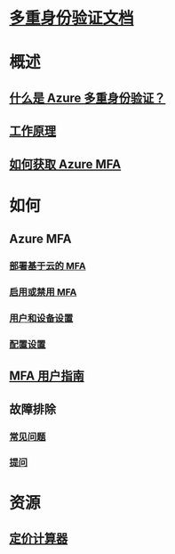 # [多重身份验证文档](index.md)

# 概述

## [什么是 Azure 多重身份验证？](../active-directory/authentication/multi-factor-authentication.md)
## [工作原理](../active-directory/authentication/concept-mfa-howitworks.md)
## [如何获取 Azure MFA](../active-directory/authentication/concept-mfa-licensing.md)

# 如何

## Azure MFA
### [部署基于云的 MFA](../active-directory/authentication/howto-mfa-getstarted.md)
### [启用或禁用 MFA](../active-directory/authentication/howto-mfa-userstates.md)
### [用户和设备设置](../active-directory/authentication/howto-mfa-userdevicesettings.md)
### [配置设置](../active-directory/authentication/howto-mfa-mfasettings.md)

## [MFA 用户指南](./end-user/multi-factor-authentication-end-user.md)

## 故障排除
### [常见问题](../active-directory/authentication/multi-factor-authentication-faq.md)
### [提问](https://social.msdn.microsoft.com/Forums/newthread?category=windowsazureplatform&forum=windowsazureactiveauthentication&prof=required)

# 资源
## [定价计算器](https://www.azure.cn/pricing/calculator/)

<!-- Update_Description: wording update -->